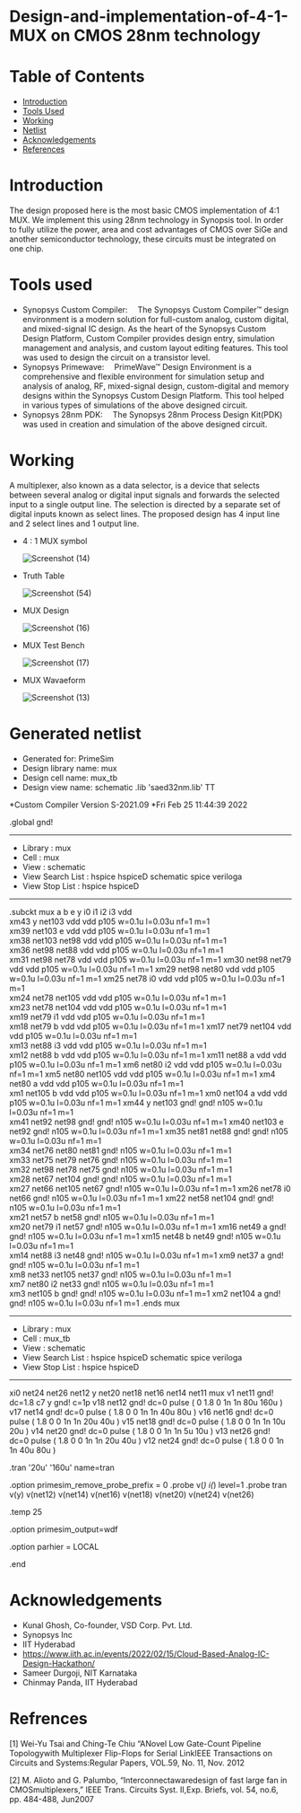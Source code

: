 # Design-and-implementation-of-4-1-MUX on CMOS 28nm technology
# Table of Contents
* [Introduction](https://github.com/Atri21/Design-and-implementation-of-4-1-MUX/edit/main/README.md)
* [Tools Used](https://github.com/Atri21/Design-and-implementation-of-4-1-MUX/edit/main/README.md)
* [Working](https://github.com/Atri21/Design-and-implementation-of-4-1-MUX/edit/main/README.md)
* [Netlist](https://github.com/Atri21/Design-and-implementation-of-4-1-MUX/edit/main/README.md)
* [Acknowledgements](https://github.com/Atri21/Design-and-implementation-of-4-1-MUX/edit/main/README.md)
* [References](https://github.com/Atri21/Design-and-implementation-of-4-1-MUX/edit/main/README.md)

# Introduction
The design proposed here is the most basic CMOS implementation of 4:1 MUX. We implement this using 28nm technology in Synopsis tool. In order to fully utilize the power, area and cost advantages of CMOS over SiGe and another semiconductor technology, these circuits must be integrated on one chip. 

# Tools used
* Synopsys Custom Compiler:  The Synopsys Custom Compiler™ design environment is a modern solution for full-custom analog, custom digital, and mixed-signal IC design. As the heart of the Synopsys Custom Design Platform, Custom Compiler provides design entry, simulation management and analysis, and custom layout editing features. This tool was used to design the circuit on a transistor level.
* Synopsys Primewave:  PrimeWave™ Design Environment is a comprehensive and flexible environment for simulation setup and analysis of analog, RF, mixed-signal design, custom-digital and memory designs within the Synopsys Custom Design Platform. This tool helped in various types of simulations of the above designed circuit.
* Synopsys 28nm PDK:  The Synopsys 28nm Process Design Kit(PDK) was used in creation and simulation of the above designed circuit.

# Working
A multiplexer, also known as a data selector, is a device that selects between several analog or digital input signals and forwards the selected input to a single output line. The selection is directed by a separate set of digital inputs known as select lines. The proposed design has 4 input line and 2 select lines and 1 output line.
                                               
* 4 : 1 MUX symbol

     ![Screenshot (14)](https://user-images.githubusercontent.com/99316485/155881919-68b36fb5-d5b0-4aa4-9e6c-29df1e99489a.png)

* Truth Table

    ![Screenshot (54)](https://user-images.githubusercontent.com/99316485/155882011-a33695fa-7a3d-4d68-ab48-5f46255ac4dd.png)

* MUX Design
    
    ![Screenshot (16)](https://user-images.githubusercontent.com/99316485/155882118-b1487bb1-d4ce-49f8-83e8-ebf1cfbc8a3a.png)
    
* MUX Test Bench

    ![Screenshot (17)](https://user-images.githubusercontent.com/99316485/155882187-c344bb9d-8d49-460d-b64b-4a4b0d4c17b5.png)
    
* MUX Wavaeform

    ![Screenshot (13)](https://user-images.githubusercontent.com/99316485/155882299-2ec5050e-c8ed-4ad7-8d2f-be2f79786034.png)

# Generated netlist

*  Generated for: PrimeSim
*  Design library name: mux
*  Design cell name: mux_tb
*  Design view name: schematic
.lib 'saed32nm.lib' TT

*Custom Compiler Version S-2021.09
*Fri Feb 25 11:44:39 2022

.global gnd!
********************************************************************************
* Library          : mux
* Cell             : mux
* View             : schematic
* View Search List : hspice hspiceD schematic spice veriloga
* View Stop List   : hspice hspiceD
********************************************************************************
.subckt mux a b e y i0 i1 i2 i3 vdd   
xm43 y net103 vdd vdd p105 w=0.1u l=0.03u nf=1 m=1   
xm39 net103 e vdd vdd p105 w=0.1u l=0.03u nf=1 m=1           
xm38 net103 net98 vdd vdd p105 w=0.1u l=0.03u nf=1 m=1   
xm36 net98 net88 vdd vdd p105 w=0.1u l=0.03u nf=1 m=1   
xm31 net98 net78 vdd vdd p105 w=0.1u l=0.03u nf=1 m=1 
xm30 net98 net79 vdd vdd p105 w=0.1u l=0.03u nf=1 m=1 
xm29 net98 net80 vdd vdd p105 w=0.1u l=0.03u nf=1 m=1 
xm25 net78 i0 vdd vdd p105 w=0.1u l=0.03u nf=1 m=1  
xm24 net78 net105 vdd vdd p105 w=0.1u l=0.03u nf=1 m=1  
xm23 net78 net104 vdd vdd p105 w=0.1u l=0.03u nf=1 m=1  
xm19 net79 i1 vdd vdd p105 w=0.1u l=0.03u nf=1 m=1  
xm18 net79 b vdd vdd p105 w=0.1u l=0.03u nf=1 m=1 
xm17 net79 net104 vdd vdd p105 w=0.1u l=0.03u nf=1 m=1  
xm13 net88 i3 vdd vdd p105 w=0.1u l=0.03u nf=1 m=1  
xm12 net88 b vdd vdd p105 w=0.1u l=0.03u nf=1 m=1 
xm11 net88 a vdd vdd p105 w=0.1u l=0.03u nf=1 m=1 
xm6 net80 i2 vdd vdd p105 w=0.1u l=0.03u nf=1 m=1 
xm5 net80 net105 vdd vdd p105 w=0.1u l=0.03u nf=1 m=1 
xm4 net80 a vdd vdd p105 w=0.1u l=0.03u nf=1 m=1  
xm1 net105 b vdd vdd p105 w=0.1u l=0.03u nf=1 m=1 
xm0 net104 a vdd vdd p105 w=0.1u l=0.03u nf=1 m=1 
xm44 y net103 gnd! gnd! n105 w=0.1u l=0.03u nf=1 m=1  
xm41 net92 net98 gnd! gnd! n105 w=0.1u l=0.03u nf=1 m=1 
xm40 net103 e net92 gnd! n105 w=0.1u l=0.03u nf=1 m=1 
xm35 net81 net88 gnd! gnd! n105 w=0.1u l=0.03u nf=1 m=1   
xm34 net76 net80 net81 gnd! n105 w=0.1u l=0.03u nf=1 m=1  
xm33 net75 net79 net76 gnd! n105 w=0.1u l=0.03u nf=1 m=1  
xm32 net98 net78 net75 gnd! n105 w=0.1u l=0.03u nf=1 m=1  
xm28 net67 net104 gnd! gnd! n105 w=0.1u l=0.03u nf=1 m=1    
xm27 net66 net105 net67 gnd! n105 w=0.1u l=0.03u nf=1 m=1 
xm26 net78 i0 net66 gnd! n105 w=0.1u l=0.03u nf=1 m=1 
xm22 net58 net104 gnd! gnd! n105 w=0.1u l=0.03u nf=1 m=1  
xm21 net57 b net58 gnd! n105 w=0.1u l=0.03u nf=1 m=1  
xm20 net79 i1 net57 gnd! n105 w=0.1u l=0.03u nf=1 m=1 
xm16 net49 a gnd! gnd! n105 w=0.1u l=0.03u nf=1 m=1 
xm15 net48 b net49 gnd! n105 w=0.1u l=0.03u nf=1 m=1  
xm14 net88 i3 net48 gnd! n105 w=0.1u l=0.03u nf=1 m=1 
xm9 net37 a gnd! gnd! n105 w=0.1u l=0.03u nf=1 m=1  
xm8 net33 net105 net37 gnd! n105 w=0.1u l=0.03u nf=1 m=1  
xm7 net80 i2 net33 gnd! n105 w=0.1u l=0.03u nf=1 m=1  
xm3 net105 b gnd! gnd! n105 w=0.1u l=0.03u nf=1 m=1 
xm2 net104 a gnd! gnd! n105 w=0.1u l=0.03u nf=1 m=1 
.ends mux 

********************************************************************************
* Library          : mux
* Cell             : mux_tb
* View             : schematic
* View Search List : hspice hspiceD schematic spice veriloga
* View Stop List   : hspice hspiceD
********************************************************************************
xi0 net24 net26 net12 y net20 net18 net16 net14 net11 mux
v1 net11 gnd! dc=1.8
c7 y gnd! c=1p
v18 net12 gnd! dc=0 pulse ( 0 1.8 0 1n 1n 80u 160u )
v17 net14 gnd! dc=0 pulse ( 1.8 0 0 1n 1n 40u 80u )
v16 net16 gnd! dc=0 pulse ( 1.8 0 0 1n 1n 20u 40u )
v15 net18 gnd! dc=0 pulse ( 1.8 0 0 1n 1n 10u 20u )
v14 net20 gnd! dc=0 pulse ( 1.8 0 0 1n 1n 5u 10u )
v13 net26 gnd! dc=0 pulse ( 1.8 0 0 1n 1n 20u 40u )
v12 net24 gnd! dc=0 pulse ( 1.8 0 0 1n 1n 40u 80u )

.tran '20u' '160u' name=tran

.option primesim_remove_probe_prefix = 0
.probe v(*) i(*) level=1
.probe tran v(y) v(net12) v(net14) v(net16) v(net18) v(net20) v(net24) v(net26)

.temp 25

.option primesim_output=wdf


.option parhier = LOCAL


.end

# Acknowledgements

* Kunal Ghosh, Co-founder, VSD Corp. Pvt. Ltd.
* Synopsys Inc
* IIT Hyderabad
* https://www.iith.ac.in/events/2022/02/15/Cloud-Based-Analog-IC-Design-Hackathon/
* Sameer Durgoji, NIT Karnataka
* Chinmay Panda, IIT Hyderabad

# Refrences 

[1] Wei-Yu Tsai and Ching-Te Chiu “ANovel Low Gate-Count Pipeline Topologywith Multiplexer Flip-Flops for Serial LinkIEEE Transactions on Circuits and Systems:Regular Papers, VOL.59, No. 11, Nov. 2012

[2] M. Alioto and G. Palumbo, “Interconnectawaredesign of fast large fan in CMOSmultiplexers,” IEEE Trans. Circuits Syst. II,Exp. Briefs, vol. 54, no.6, pp. 484-488, Jun2007
